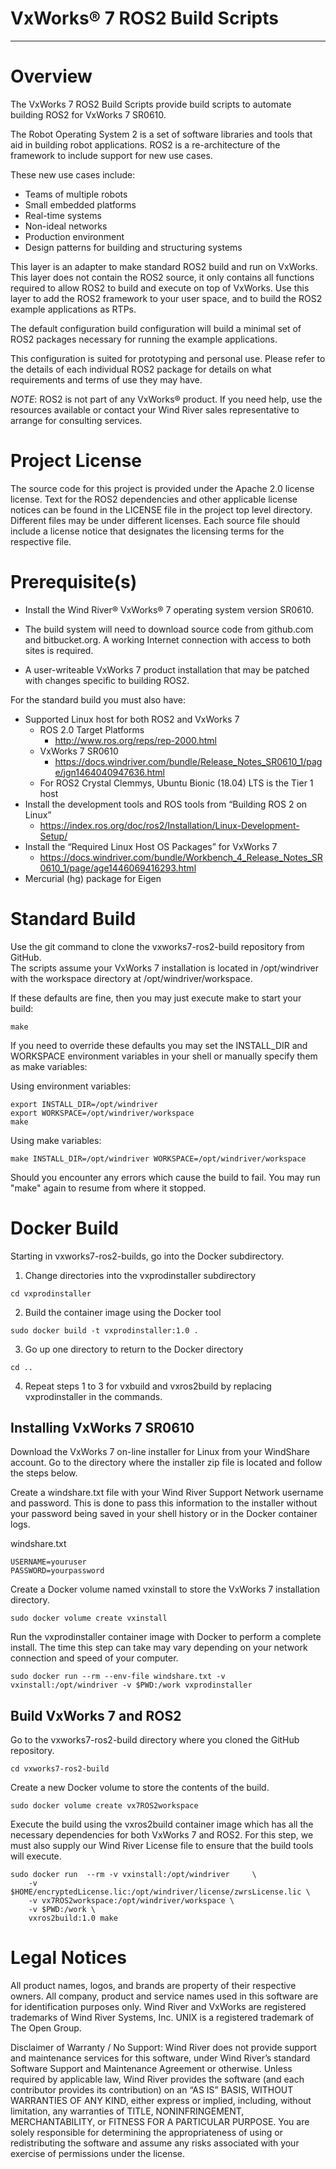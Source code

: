 VxWorks® 7 ROS2 Build Scripts
===
---

# Overview

The VxWorks 7 ROS2 Build Scripts provide build scripts to automate building
ROS2 for VxWorks 7 SR0610.

The Robot Operating System 2 is a set of software libraries and tools that 
aid in building robot applications. ROS2 is a re-architecture of the 
framework to include support for new use cases.

These new use cases include:
* Teams of multiple robots
* Small embedded platforms
* Real-time systems
* Non-ideal networks
* Production environment
* Design patterns for building and structuring systems

This layer is an adapter to make standard ROS2 build and run on
VxWorks. This layer does not contain the ROS2 source, it only
contains all functions required to allow ROS2 to build and execute
on top of VxWorks. Use this layer to add the ROS2 framework to your 
user space, and to build the ROS2 example applications as RTPs.

The default configuration build configuration will build a minimal set of 
ROS2 packages necessary for running the example applications.

This configuration is suited for prototyping and personal
use.  Please refer to the details of each individual ROS2 package for details
on what requirements and terms of use they may have.

*NOTE*: ROS2 is not part of any VxWorks® product. If you need help, 
use the resources available or contact your Wind River sales representative 
to arrange for consulting services.

# Project License

The source code for this project is provided under the Apache 2.0 license license. 
Text for the ROS2 dependencies and other applicable license notices can be found in 
the LICENSE file in the project top level directory. Different 
files may be under different licenses. Each source file should include a 
license notice that designates the licensing terms for the respective file.

# Prerequisite(s)

* Install the Wind River® VxWorks® 7 operating system version SR0610.

* The build system will need to download source code from github.com and bitbucket.org.  A
  working Internet connection with access to both sites is required.

* A user-writeable VxWorks 7 product installation that may be patched with
  changes specific to building ROS2.

For the standard build you must also have:

* Supported Linux host for both ROS2 and VxWorks 7
   * ROS 2.0 Target Platforms
      * http://www.ros.org/reps/rep-2000.html
   * VxWorks 7 SR0610
      * https://docs.windriver.com/bundle/Release_Notes_SR0610_1/page/jgn1464040947636.html
   * For ROS2 Crystal Clemmys, Ubuntu Bionic (18.04) LTS is the Tier 1 host
* Install the development tools and ROS tools from “Building ROS 2 on Linux”
   * https://index.ros.org/doc/ros2/Installation/Linux-Development-Setup/
* Install the “Required Linux Host OS Packages”  for VxWorks 7
   * https://docs.windriver.com/bundle/Workbench_4_Release_Notes_SR0610_1/page/age1446069416293.html
* Mercurial (hg) package for Eigen

# Standard Build

Use the git command to clone the vxworks7-ros2-build repository from GitHub.  
The scripts assume your VxWorks 7 installation is located in /opt/windriver 
with the workspace directory at /opt/windriver/workspace.

If these defaults are fine, then you may just execute make to start your build:

	make

If you need to override these defaults you may set the INSTALL_DIR and WORKSPACE
environment variables in your shell or manually specify them as make variables:

Using environment variables:
```
export INSTALL_DIR=/opt/windriver
export WORKSPACE=/opt/windriver/workspace
make
```

Using make variables:
```
make INSTALL_DIR=/opt/windriver WORKSPACE=/opt/windriver/workspace
```

Should you encounter any errors which cause the build to fail.  You may run 
"make" again to resume from where it stopped.

# Docker Build

Starting in vxworks7-ros2-builds, go into the Docker subdirectory.

1. Change directories into the vxprodinstaller subdirectory
```
cd vxprodinstaller
```
2. Build the container image using the Docker tool
```
sudo docker build -t vxprodinstaller:1.0 .
```
3. Go up one directory to return to the Docker directory
```
cd ..
```
4. Repeat steps 1 to 3 for vxbuild and vxros2build by replacing vxprodinstaller in the commands.


## Installing VxWorks 7 SR0610

Download the VxWorks 7 on-line installer for Linux from your WindShare account.
Go to the directory where the installer zip file is located and follow the steps below.

Create a windshare.txt file with your Wind River Support Network username and 
password.   This is done to pass this information to the installer without 
your password being saved in your shell history or in the Docker container logs. 

windshare.txt
```
USERNAME=youruser
PASSWORD=yourpassword
```

Create a Docker volume named vxinstall to store the VxWorks 7 installation directory.
```
sudo docker volume create vxinstall
```

Run the vxprodinstaller container image with Docker to perform a complete 
install.  The time this step can take may vary depending on your network 
connection and speed of your computer.

```
sudo docker run --rm --env-file windshare.txt -v vxinstall:/opt/windriver -v $PWD:/work vxprodinstaller
```


## Build VxWorks 7 and ROS2

Go to the vxworks7-ros2-build directory where you cloned the GitHub repository.
```
cd vxworks7-ros2-build
```

Create a new Docker volume to store the contents of the build.
```
sudo docker volume create vx7ROS2workspace
```

Execute the build using the vxros2build container image which has all the necessary 
dependencies for both VxWorks 7 and ROS2.  For this step, we must also supply our 
Wind River License file to ensure that the build tools will execute.

```
sudo docker run  --rm -v vxinstall:/opt/windriver     \
    -v $HOME/encryptedLicense.lic:/opt/windriver/license/zwrsLicense.lic \
    -v vx7ROS2workspace:/opt/windriver/workspace \
    -v $PWD:/work \
    vxros2build:1.0 make
```

# Legal Notices

All product names, logos, and brands are property of their respective owners. All company, 
product and service names used in this software are for identification purposes only. 
Wind River and VxWorks are registered trademarks of Wind River Systems, Inc. UNIX is a 
registered trademark of The Open Group.

Disclaimer of Warranty / No Support: Wind River does not provide support 
and maintenance services for this software, under Wind River’s standard 
Software Support and Maintenance Agreement or otherwise. Unless required 
by applicable law, Wind River provides the software (and each contributor 
provides its contribution) on an “AS IS” BASIS, WITHOUT WARRANTIES OF ANY 
KIND, either express or implied, including, without limitation, any warranties 
of TITLE, NONINFRINGEMENT, MERCHANTABILITY, or FITNESS FOR A PARTICULAR 
PURPOSE. You are solely responsible for determining the appropriateness of 
using or redistributing the software and assume any risks associated with 
your exercise of permissions under the license.
